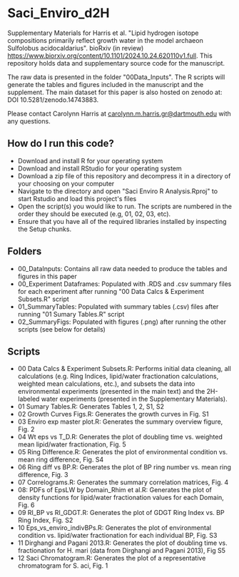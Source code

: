 # Saci_Enviro_d2H
Supplementary Materials for Harris et al. "Lipid hydrogen isotope compositions primarily reflect growth water in the model archaeon Sulfolobus acidocaldarius". bioRxiv (in review) <https://www.biorxiv.org/content/10.1101/2024.10.24.620110v1.full>. This repository holds data and supplementary source code for the manuscript. 

The raw data is presented in the folder "00Data_Inputs". The R scripts will generate the tables and figures included in the manuscript and the supplement.
The main dataset for this paper is also hosted on zenodo at: DOI 10.5281/zenodo.14743883.

Please contact Carolynn Harris at carolynn.m.harris.gr@dartmouth.edu with any questions. 

## How do I run this code?
- Download and install R for your operating system
- Download and install RStudio for your operating system
- Download a zip file of this repository and decompress it in a directory of your choosing on your computer
- Navigate to the directory and open "Saci Enviro R Analysis.Rproj"  to start Rstudio and load this project's files
- Open the script(s) you would like to run. The scripts are numbered in the order they should be executed (e.g, 01, 02, 03, etc). 
- Ensure that you have all of the required libraries installed by inspecting the Setup chunks. 

## Folders
- 00_DataInputs: Contains all raw data needed to produce the tables and figures in this paper
- 00_Experiment Dataframes: Populated with .RDS and .csv summary files for each experiment after running "00 Data Calcs & Experiment Subsets.R" script
- 01_SummaryTables: Populated with summary tables (.csv) files after running "01 Sumary Tables.R" script
- 02_SummaryFigs: Populated with figures (.png) after running the other scripts (see below for details)

## Scripts
- 00 Data Calcs & Experiment Subsets.R: Performs initial data cleaning, all calculations (e.g. Ring Indices, lipid/water fractionation calculations, weighted mean calculations, etc.), and subsets the data into environmental experiments (presented in the main text) and the 2H-labeled water experiments (presented in the Supplementary Materials).
- 01 Sumary Tables.R: Generates Tables 1, 2, S1, S2
- 02 Growth Curves Figs.R: Generates the growth curves in Fig. S1
- 03 Enviro exp master plot.R: Generates the summary overview figure, Fig. 2
- 04 Wt eps vs T_D.R: Generates the plot of doubling time vs. weighted mean lipid/water fractionation, Fig. 5
- 05 Ring Difference.R: Generates the plot of environmental condition vs. mean ring difference, Fig. S4
- 06 Ring diff vs BP.R: Generates the plot of BP ring number vs. mean ring difference, Fig. 3
- 07 Correlograms.R: Generates the summary correlation matrices, Fig. 4
- 08: PDFs of EpsLW by Domain_Rhim et al.R: Generates the plot of density functions for lipid/water fractionation values for each Domain, Fig. 6
- 09 RI_BP vs RI_GDGT.R: Generates the plot of GDGT Ring Index vs. BP Ring Index, Fig. S2 
- 10 Eps_vs_enviro_indivBPs.R: Generates the plot of environmental condition vs. lipid/water fractionation for each individual BP, Fig. S3
- 11 Dirghangi and Pagani 2013.R: Generates the plot of doubling time vs. fractionation for H. mari (data from Dirghangi and Pagani 2013), Fig S5
- 12 Saci Chromatogram.R: Generates the plot of a representative chromatogram for S. aci, Fig. 1
